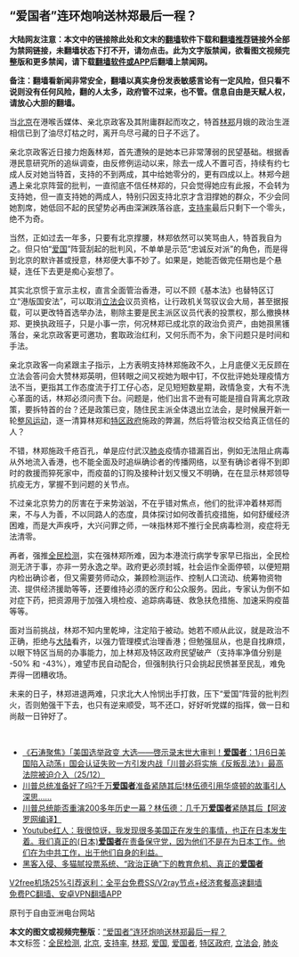  <h2>“爱国者”连环炮响送林郑最后一程？</h2> <p class="notice"><b>大陆网友注意：本文中的链接除此处和文末的<a href="https://github.com/bannedbook/fanqiang" >翻墙</a>软件下载和<a href="https://github.com/killgcd/justmysocks/blob/master/README.md">翻墙推荐</a>链接外全部为禁网链接，未翻墙状态下打不开，请勿点击。此为文字版禁闻，欲看图文视频完整版和更多禁闻，请下载<a href="https://github.com/bannedbook/fanqiang">翻墙软件或APP</a>后翻墙上禁闻网。</p><p>备注：翻墙看新闻非常安全，翻墙以真实身份发表敏感言论有一定风险，但只看不说则没有任何风险，翻的人太多，政府管不过来，也不管。信息自由是天赋人权，请放心大胆的翻墙。</b></p>  <div class="entry">  <p>当<a href="https://www.bannedbook.org/bnews/tag/%e5%8c%97%e4%ba%ac/" class="st_tag internal_tag" rel="tag" title="标签 北京 下的日志">北京</a>在港喉舌媒体、亲北京政客及其附庸群起而攻之，特首<a href="https://www.bannedbook.org/bnews/tag/%E6%9E%97%E9%83%91/" class="st_tag internal_tag" rel="tag" title="标签 林郑 下的日志">林郑</a>月娥的政治生涯相信已到了油尽灯枯之时，离开鸟尽弓藏的日子不远了。</p> <p>亲北京政客近日接力炮轰林郑，首先遭殃的是她本已非常薄弱的民望基础。根据香港民意研究所的追纵调查，由反修例运动以来，除去一成人不置可否，持续有约七成人反对她当特首，支持的不到两成，其中给她零分的，更有四成以上。林郑今趟遇上亲北京阵营的批判，一直彻底不信任林郑的，只会觉得她应有此报，不会转为支持她，但一直支持她的两成人，特别只因支持北京才含泪撑她的群众，不少会同她割席，她低回不起的民望势必再由深渊跌落谷底，<a href="https://www.bannedbook.org/bnews/tag/%E6%94%AF%E6%8C%81%E7%8E%87/" class="st_tag internal_tag" rel="tag" title="标签 支持率 下的日志">支持率</a>最后只剩下一个零头，绝不为奇。</p> <p>当然，正如过去一年多，只要有北京撑腰，林郑依然可以笑骂由人，特首我自为之。但只怕“<a href="https://www.bannedbook.org/bnews/tag/%E7%88%B1%E5%9B%BD/" class="st_tag internal_tag" rel="tag" title="标签 爱国 下的日志">爱国</a>”阵营刮起的批判风，不单单是示范“忠诚反对派”的角色，而是得到北京的默许甚或授意，林郑便大事不妙了。如果是，她能否做完任期也是个悬疑，连任下去更是痴心妄想了。</p>  <p>其实北京惯于宣示主权，直言全面管治香港，可以不顾《基本法》也替特区订立“港版国安法”，可以取消<a href="https://www.bannedbook.org/bnews/tag/%e7%ab%8b%e6%b3%95%e4%bc%9a/" class="st_tag internal_tag" rel="tag" title="标签 立法会 下的日志">立法会</a>议员资格，让行政机关驾驭议会大局，甚至据报载，可以更改特首选举办法，剔除主要是民主派区议员代表的投票权，那么撤换林郑、更换执政班子，只是小事一宗，何况林郑已成北京的政治负资产，由她孭黑镬落台，亲北京政客更可邀功，套取政治红利，又何乐而不为，余下问题只是时间和手法。</p> <p>亲北京政客一向紧跟主子指示，上方表明支持林郑施政不久，上月底便义无反顾在立法会答问会大赞林郑英明，但转眼之间又视她为眼中钉，不仅批评她处理疫情方法不当，更指其工作态度流于打工仔心态，足见短短数星期，政情急变，大有不洗心革面的话，林郑必须问责下台。问题是，他们出言不逊有可能是擅自背离北京政策，要拆特首的台？还是政策已变，随住民主派全体退出立法会，是时候展开新一轮<span class='wp_keywordlink'><a href="https://www.bannedbook.org/forum2/topic985.html" title="关于整风运动的报告" target="_blank">整风运动</a></span>，逐一清算林郑和<a href="https://www.bannedbook.org/bnews/tag/%E7%89%B9%E5%8C%BA%E6%94%BF%E5%BA%9C/" class="st_tag internal_tag" rel="tag" title="标签 特区政府 下的日志">特区政府</a>施政的弊漏，然后将管治权交给真正信任的人？</p> <p>不错，林郑施政千疮百孔，单是应付武汉<a href="https://www.bannedbook.org/bnews/tag/%e8%82%ba%e7%82%8e/" class="st_tag internal_tag" rel="tag" title="标签 肺炎 下的日志">肺炎</a>疫情亦错漏百出，例如无法阻止病毒从外地流入香港，也不能全面及时追纵确诊者的传播网络，以至有确诊者得不到即时的救援而猝死家中，而疫苗的订购及接种计划又慢又不明确，在在显示林郑领导抗疫无方，掌握不到问题的关节点。</p>  <p>不过亲北京势力的厉害在于来势汹汹，不在乎错对焦点，他们的批评冲着林郑而来，不与人为善，不以同路人的态度，具体探讨如何改善抗疫措施，如何舒缓经济困难，而是大声疾呼，大兴问罪之师，一味指林郑不推行全民病毒检测，疫症将无法清零。</p> <p>再者，强推<a href="https://www.bannedbook.org/bnews/tag/%E5%85%A8%E6%B0%91%E6%A3%80%E6%B5%8B/" class="st_tag internal_tag" rel="tag" title="标签 全民检测 下的日志">全民检测</a>，实在强林郑所难，因为本港流行病学专家早已指出，全民检测无济于事，亦非一劳永逸之举。政府更必须封城，社会运作全面停顿，以便短期内检出确诊者，但又需要劳师动众，兼顾检测运作、控制人口流动、统筹物资物流、提供经济援助等等，还要维持必须的医疗和公众服务。因此，专家认为倒不如对症下药，把资源用于加强入境检疫、追踪病毒链、救急扶危措施、加速采购疫苗等等。</p> <p>面对当前挑战，林郑不知内里乾坤，注定陷于被动。她若不顺从此议，就是政治不正确，拒绝与<span class='wp_keywordlink_affiliate'><a href="https://www.bannedbook.org/" title="大陆" target="_blank">大陆</a></span>看齐，以强力管理模式治理香港；但勉强屈从，也是自找麻烦，以眼下特区当局的办事能力，加上林郑及特区政府民望破产（支持率净值分别是 -50% 和 -43%），难望市民自动配合，但强制执行只会挑起民愤甚至民乱，难免弄得一团糟收场。</p>  <p>未来的日子，林郑进退两难，只求北大人怜悯出手打救，压下“爱国”阵营的批判烈火，否则勉强干下去，也只有逆来顺受，骂不还口，好好听党媒的指挥，做一日和尚敲一日钟好了。</p> <p> </p> <ul class='op-related-articles' title='相关阅读'> <li><a href='https://www.bannedbook.org/bnews/bannedvideo/20201226/1455282.html' target='_blank'>《石涛聚焦》「美国选举政变 大选——啓示录末世大审判！<b>爱国者</b>：1月6日美国陷入动荡」国会认证失败一方引发内战「川普必将实施《反叛乱法》」最高法院被迫介入（25/12）</a></li> <li><a href='https://www.bannedbook.org/bnews/bannedvideo/20201225/1454907.html' target='_blank'>川普总统准备好了吗?千万<b>爱国者</b>准备紧随其后!林伍德引用华盛顿的故事引人深思……</a></li> <li><a href='https://www.bannedbook.org/bnews/cnnews/20201225/1454760.html' target='_blank'>川普总统能否重演200多年历史一幕？林伍德：几千万<b>爱国者</b>紧随其后【阿波罗网编译】</a></li> <li><a href='https://www.bannedbook.org/bnews/bannedvideo/20201223/1453332.html' target='_blank'>Youtube红人：我很惊讶，我发现很多美国正在发生的事情，也正在日本发生着。我们真正的(日本)<b>爱国者</b>在责备保守党，因为他们不是在为日本工作。他们在为中共工作，出于他们自身的利益。</a></li> <li><a href='https://www.bannedbook.org/bnews/comments/20201222/1452190.html' target='_blank'>黑客入侵、多猫腻投票系统、“政治正确”下的教育危机、真正的<b>爱国者</b></a></li> </ul> <p class="texttj"> <a href="https://www.bannedbook.org/forum23/topic22702.html" target="_blank">V2free机场25%引荐返利：全平台免费SS/V2ray节点+经济套餐高速翻墙</a><br/> <a href="https://github.com/bannedbook/fanqiang/wiki/%E7%A6%81%E9%97%BB%E7%BD%91%E5%AE%89%E5%8D%93%E7%BF%BB%E5%A2%99%E6%96%B0%E9%97%BBAPP" target="_blank">免费PC翻墙、安卓VPN翻墙APP</a></p><p>原刊于自由亚洲电台网站</p> <a name='sharetosocial'></a>       <div><b>本文的图文或视频完整版</b>：<a href='https://www.bannedbook.org/bnews/comments/20201226/1455506.html'>“爱国者”连环炮响送林郑最后一程？</a></div>  </div><!--END ENTRY--> <div class="postfooter"> <div>本文标签：<a href="https://www.bannedbook.org/bnews/tag/%E5%85%A8%E6%B0%91%E6%A3%80%E6%B5%8B/" rel="tag">全民检测</a>, <a href="https://www.bannedbook.org/bnews/tag/%e5%8c%97%e4%ba%ac/" rel="tag">北京</a>, <a href="https://www.bannedbook.org/bnews/tag/%E6%94%AF%E6%8C%81%E7%8E%87/" rel="tag">支持率</a>, <a href="https://www.bannedbook.org/bnews/tag/%E6%9E%97%E9%83%91/" rel="tag">林郑</a>, <a href="https://www.bannedbook.org/bnews/tag/%E7%88%B1%E5%9B%BD/" rel="tag">爱国</a>, <a href="https://www.bannedbook.org/bnews/tag/%e7%88%b1%e5%9b%bd%e8%80%85/" rel="tag">爱国者</a>, <a href="https://www.bannedbook.org/bnews/tag/%E7%89%B9%E5%8C%BA%E6%94%BF%E5%BA%9C/" rel="tag">特区政府</a>, <a href="https://www.bannedbook.org/bnews/tag/%e7%ab%8b%e6%b3%95%e4%bc%9a/" rel="tag">立法会</a>, <a href="https://www.bannedbook.org/bnews/tag/%e8%82%ba%e7%82%8e/" rel="tag">肺炎</a></div>  </div><!--END POSTFOOTER--> 
